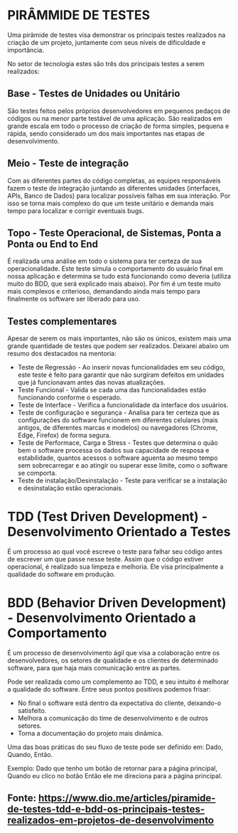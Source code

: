 # PIRÂMMIDE DE TESTES

Uma pirâmide de testes visa demonstrar os principais testes realizados na criação de um projeto, juntamente com seus níveis de dificuldade e importância.

No setor de tecnologia estes são três dos principais testes a serem realizados:

## Base - Testes de Unidades ou Unitário

São testes feitos pelos próprios desenvolvedores em pequenos pedaços de códigos ou na menor parte testável de uma aplicação. São realizados em grande escala em todo o processo de criação de forma simples, pequena e rápida, sendo considerado um dos mais importantes nas etapas de desenvolvimento.

## Meio - Teste de integração

Com as diferentes partes do código completas, as equipes responsáveis fazem o teste de integração juntando as diferentes unidades (interfaces, APIs, Banco de Dados) para localizar possíveis falhas em sua interação. Por isso se torna mais complexo do que um teste unitário e demanda mais tempo para localizar e corrigir eventuais bugs.

## Topo - Teste Operacional, de Sistemas, Ponta a Ponta ou End to End

É realizada uma análise em todo o sistema para ter certeza de sua operacionalidade. Este teste simula o comportamento do usuário final em nossa aplicação e determina se tudo está funcionando como deveria (utiliza muito do BDD, que será explicado mais abaixo). Por fim é um teste muito mais complexos e criterioso, demandando ainda mais tempo para finalmente os software ser liberado para uso.

## Testes complementares

Apesar de serem os mais importantes, não são os únicos, existem mais uma grande quantidade de testes que podem ser realizados. Deixarei abaixo um resumo dos destacados na mentoria:

- Teste de Regressão - Ao inserir novas funcionalidades em seu código, este teste é feito para garantir que não surgiram defeitos em unidades que já funcionavam antes das novas atualizações.
- Teste Funcional - Valida se cada uma das funcionalidades estão funcionando conforme o esperado.
- Teste de Interface - Verifica a funcionalidade da interface dos usuários.
- Teste de configuração e segurança - Analisa para ter certeza que as configurações do software funcionem em diferentes celulares (mais antigos, de diferentes marcas e modelos) ou navegadores (Chrome, Edge, Firefox) de forma segura.
- Teste de Performace, Carga e Stress - Testes que determina o quão bem o software processa os dados sua capacidade de resposa e estabilidade, quantos acessos o software aguenta ao mesmo tempo sem sobrecarregar e ao atingir ou superar esse limite, como o software se comporta.
- Teste de instalação/Desinstalação - Teste para verificar se a instalação e desinstalação estão operacionais.

# TDD (Test Driven Development) - Desenvolvimento Orientado a Testes

É um processo ao qual você escreve o teste para falhar seu código antes de escrever um que passe nesse teste. Assim que o código estiver operacional, é realizado sua limpeza e melhoria. Ele visa principalmente a qualidade do software em produção.

# BDD (Behavior Driven Development) - Desenvolvimento Orientado a Comportamento

É um processo de desenvolvimento ágil que visa a colaboração entre os desenvolvedores, os setores de qualidade e os clientes de determinado software, para que haja mais comunicação entre as partes.

Pode ser realizada como um complemento ao TDD, e seu intuito é melhorar a qualidade do software. Entre seus pontos positivos podemos frisar:

- No final o software está dentro da expectativa do cliente, deixando-o satisfeito.
- Melhora a comunicação do time de desenvolvimento e de outros setores.
- Torna a documentação do projeto mais dinâmica.

Uma das boas práticas do seu fluxo de teste pode ser definido em: Dado, Quando, Então.

Exemplo:
Dado que tenho um botão de retornar para a página principal, 
Quando eu clico no botão
Então ele me direciona para a página principal.

## Fonte: https://www.dio.me/articles/piramide-de-testes-tdd-e-bdd-os-principais-testes-realizados-em-projetos-de-desenvolvimento